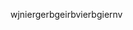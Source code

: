 <!DOCTYPE html>
<html>
<head>
  <meta name = "viewport" content = "width=device=width" />
  <title>Something</title>
</head>
<body>
  <p>wjniergerbgeirbvierbgiernv</p>
</body>
</html>
